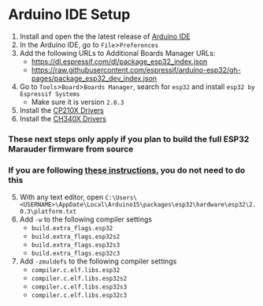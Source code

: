 # Arduino IDE Setup
1. Install and open the the latest release of [Arduino IDE](https://www.arduino.cc/en/main/software)
2. In the Arduino IDE, go to `File`>`Preferences`
3. Add the following URLs to Additional Boards Manager URLs:
    - https://dl.espressif.com/dl/package_esp32_index.json
    - https://raw.githubusercontent.com/espressif/arduino-esp32/gh-pages/package_esp32_dev_index.json
4. Go to `Tools`>`Board`>`Boards Manager`, search for `esp32` and install `esp32 by Espressif Systems`
    - Make sure it is version `2.0.3`
5. Install the [CP210X Drivers](https://www.silabs.com/developers/usb-to-uart-bridge-vcp-drivers)
6. Install the [CH340X Drivers](https://github.com/justcallmekoko/ESP32Marauder/blob/master/Drivers/CH34x_Install_Windows_v3_4.EXE)

### These next steps only apply if you plan to build the full ESP32 Marauder firmware from source
### If you are following [these instructions](https://github.com/justcallmekoko/ESP32Marauder/wiki/esp32-marauder-kit#installing-firmware-over-the-air-ota-option-1easy), you do not need to do this
5. With any text editor, open `C:\Users\<USERNAME>\AppDate\Local\Arduino15\packages\esp32\hardware\esp32\2.0.3\platform.txt`
6. Add `-w` to the following compiler settings
    - `build.extra_flags.esp32`
    - `build.extra_flags.esp32s2`
    - `build.extra_flags.esp32s3`
    - `build.extra_flags.esp32c3`
7. Add `-zmuldefs` to the following compiler settings
    - `compiler.c.elf.libs.esp32`
    - `compiler.c.elf.libs.esp32s2`
    - `compiler.c.elf.libs.esp32s3`
    - `compiler.c.elf.libs.esp32c3`
